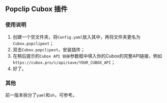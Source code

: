 ## Popclip Cubox 插件

### 使用说明

1. 创建一个空文件夹，将`Config.yaml`放入其中，再将文件夹更名为`Cubox.popclipext`；
2. 双击`Cubox.popclipext`，安装插件；
3. 在稍后提示的`Cubox API 链接`参数框中填入你的Cubox的完整API链接，例如`https://cubox.pro/c/api/save/YOUR_CUBOX_API`；
4. 好了。

### 其他

前一版本拆分了`yaml`和`sh`，可参考。